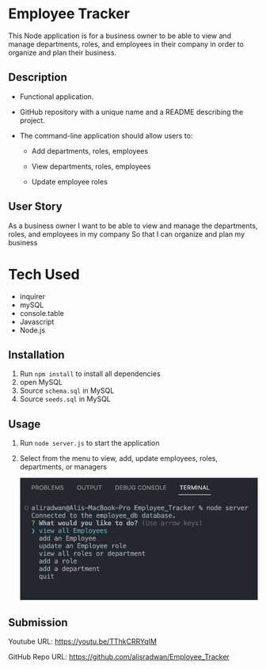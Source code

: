 # Employee Tracker

This Node application is for a business owner to be able to view and manage departments, roles, and employees in their company in order to organize and plan their business.

## Description

- Functional application.

- GitHub repository with a unique name and a README describing the project.

- The command-line application should allow users to:

  - Add departments, roles, employees

  - View departments, roles, employees

  - Update employee roles

## User Story

As a business owner
I want to be able to view and manage the departments, roles, and employees in my company
So that I can organize and plan my business

# Tech Used

- inquirer
- mySQL
- console.table
- Javascript
- Node.js

## Installation

1. Run `npm install` to install all dependencies
2. open MySQL
3. Source `schema.sql` in MySQL
4. Source `seeds.sql` in MySQL

## Usage

1. Run `node server.js` to start the application
2. Select from the menu to view, add, update employees, roles, departments, or managers

   ![](./assets/Screen%20Shot%202022-11-07%20at%205.02.40%20PM.png)

## Submission

Youtube URL: https://youtu.be/TThkCRRYqIM

GitHub Repo URL: https://github.com/alisradwan/Employee_Tracker
